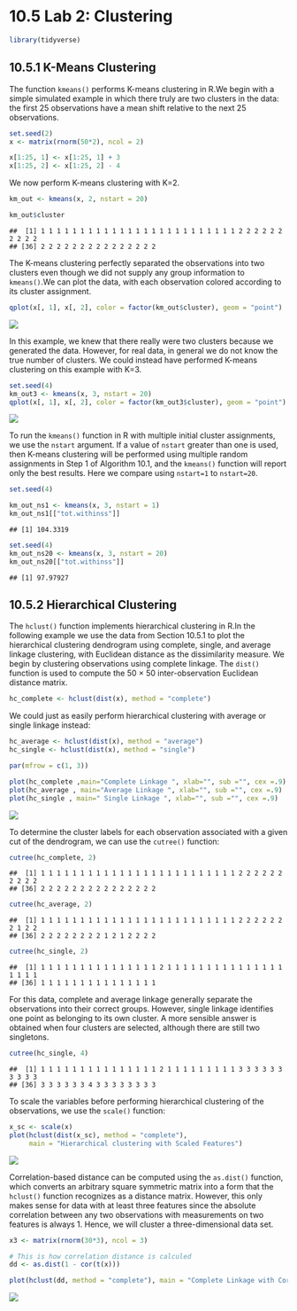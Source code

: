 10.5 Lab 2: Clustering
================

``` r
library(tidyverse)
```

## 10.5.1 K-Means Clustering

The function `kmeans()` performs K-means clustering in R.We begin with a
simple simulated example in which there truly are two clusters in the
data: the first 25 observations have a mean shift relative to the next
25 observations.

``` r
set.seed(2)
x <- matrix(rnorm(50*2), ncol = 2)

x[1:25, 1] <- x[1:25, 1] + 3
x[1:25, 2] <- x[1:25, 2] - 4
```

We now perform K-means clustering with K=2.

``` r
km_out <- kmeans(x, 2, nstart = 20)
```

``` r
km_out$cluster
```

    ##  [1] 1 1 1 1 1 1 1 1 1 1 1 1 1 1 1 1 1 1 1 1 1 1 1 1 1 2 2 2 2 2 2 2 2 2 2
    ## [36] 2 2 2 2 2 2 2 2 2 2 2 2 2 2 2

The K-means clustering perfectly separated the observations into two
clusters even though we did not supply any group information to
`kmeans()`.We can plot the data, with each observation colored according
to its cluster assignment.

``` r
qplot(x[, 1], x[, 2], color = factor(km_out$cluster), geom = "point")
```

![](ch10_lab2_files/figure-gfm/unnamed-chunk-4-1.png)<!-- -->

In this example, we knew that there really were two clusters because we
generated the data. However, for real data, in general we do not know
the true number of clusters. We could instead have performed K-means
clustering on this example with K=3.

``` r
set.seed(4)
km_out3 <- kmeans(x, 3, nstart = 20)
qplot(x[, 1], x[, 2], color = factor(km_out3$cluster), geom = "point")
```

![](ch10_lab2_files/figure-gfm/unnamed-chunk-5-1.png)<!-- -->

To run the `kmeans()` function in R with multiple initial cluster
assignments, we use the `nstart` argument. If a value of `nstart`
greater than one is used, then K-means clustering will be performed
using multiple random assignments in Step 1 of Algorithm 10.1, and the
`kmeans()` function will report only the best results. Here we compare
using `nstart=1` to `nstart=20`.

``` r
set.seed(4)

km_out_ns1 <- kmeans(x, 3, nstart = 1)
km_out_ns1[["tot.withinss"]]
```

    ## [1] 104.3319

``` r
set.seed(4)
km_out_ns20 <- kmeans(x, 3, nstart = 20)
km_out_ns20[["tot.withinss"]]
```

    ## [1] 97.97927

## 10.5.2 Hierarchical Clustering

The `hclust()` function implements hierarchical clustering in R.In the
following example we use the data from Section 10.5.1 to plot the
hierarchical clustering dendrogram using complete, single, and average
linkage clustering, with Euclidean distance as the dissimilarity
measure. We begin by clustering observations using complete linkage. The
`dist()` function is used to compute the 50 × 50 inter-observation
Euclidean distance matrix.

``` r
hc_complete <- hclust(dist(x), method = "complete")
```

We could just as easily perform hierarchical clustering with average or
single linkage instead:

``` r
hc_average <- hclust(dist(x), method = "average")
hc_single <- hclust(dist(x), method = "single")
```

``` r
par(mfrow = c(1, 3))

plot(hc_complete ,main="Complete Linkage ", xlab="", sub ="", cex =.9)
plot(hc_average , main="Average Linkage ", xlab="", sub ="", cex =.9)
plot(hc_single , main=" Single Linkage ", xlab="", sub ="", cex =.9)
```

![](ch10_lab2_files/figure-gfm/unnamed-chunk-10-1.png)<!-- -->

To determine the cluster labels for each observation associated with a
given cut of the dendrogram, we can use the `cutree()` function:

``` r
cutree(hc_complete, 2)
```

    ##  [1] 1 1 1 1 1 1 1 1 1 1 1 1 1 1 1 1 1 1 1 1 1 1 1 1 1 2 2 2 2 2 2 2 2 2 2
    ## [36] 2 2 2 2 2 2 2 2 2 2 2 2 2 2 2

``` r
cutree(hc_average, 2)
```

    ##  [1] 1 1 1 1 1 1 1 1 1 1 1 1 1 1 1 1 1 1 1 1 1 1 1 1 1 2 2 2 2 2 2 2 1 2 2
    ## [36] 2 2 2 2 2 2 2 2 1 2 1 2 2 2 2

``` r
cutree(hc_single, 2)
```

    ##  [1] 1 1 1 1 1 1 1 1 1 1 1 1 1 1 1 2 1 1 1 1 1 1 1 1 1 1 1 1 1 1 1 1 1 1 1
    ## [36] 1 1 1 1 1 1 1 1 1 1 1 1 1 1 1

For this data, complete and average linkage generally separate the
observations into their correct groups. However, single linkage
identifies one point as belonging to its own cluster. A more sensible
answer is obtained when four clusters are selected, although there are
still two singletons.

``` r
cutree(hc_single, 4)
```

    ##  [1] 1 1 1 1 1 1 1 1 1 1 1 1 1 1 1 2 1 1 1 1 1 1 1 1 1 3 3 3 3 3 3 3 3 3 3
    ## [36] 3 3 3 3 3 3 4 3 3 3 3 3 3 3 3

To scale the variables before performing hierarchical clustering of the
observations, we use the `scale()` function:

``` r
x_sc <- scale(x)
plot(hclust(dist(x_sc), method = "complete"),
     main = "Hierarchical clustering with Scaled Features")
```

![](ch10_lab2_files/figure-gfm/unnamed-chunk-15-1.png)<!-- -->

Correlation-based distance can be computed using the `as.dist()`
function, which converts an arbitrary square symmetric matrix into a
form that the `hclust()` function recognizes as a distance matrix.
However, this only makes sense for data with at least three features
since the absolute correlation between any two observations with
measurements on two features is always 1. Hence, we will cluster a
three-dimensional data set.

``` r
x3 <- matrix(rnorm(30*3), ncol = 3)

# This is how correlation distance is calculed
dd <- as.dist(1 - cor(t(x)))

plot(hclust(dd, method = "complete"), main = "Complete Linkage with Correlation-Based Distance")
```

![](ch10_lab2_files/figure-gfm/unnamed-chunk-16-1.png)<!-- -->
